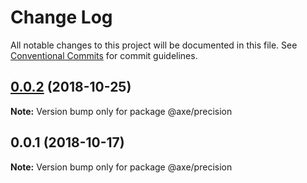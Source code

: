 # Change Log

All notable changes to this project will be documented in this file.
See [Conventional Commits](https://conventionalcommits.org) for commit guidelines.

<a name="0.0.2"></a>
## [0.0.2](https://github.com/ansenhuang/axe/compare/@axe/precision@0.0.1...@axe/precision@0.0.2) (2018-10-25)




**Note:** Version bump only for package @axe/precision

<a name="0.0.1"></a>
## 0.0.1 (2018-10-17)




**Note:** Version bump only for package @axe/precision
